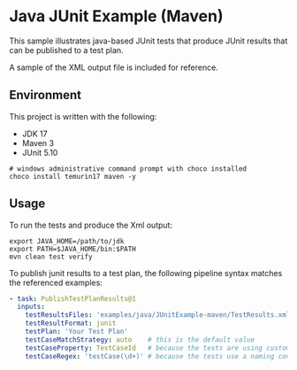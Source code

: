 # Java JUnit Example (Maven)

This sample illustrates java-based JUnit tests that produce JUnit results that can be published to a test plan.

A sample of the XML output file is included for reference.

## Environment

This project is written with the following:

- JDK 17
- Maven 3
- JUnit 5.10

```shell
# windows administrative command prompt with choco installed
choco install temurin17 maven -y
```

## Usage

To run the tests and produce the Xml output:

```shell
export JAVA_HOME=/path/to/jdk
export PATH=$JAVA_HOME/bin:$PATH
mvn clean test verify
```

To publish junit results to a test plan, the following pipeline syntax matches the referenced examples:

```yaml
- task: PublishTestPlanResults@1
  inputs:
    testResultsFiles: 'examples/java/JUnitExample-maven/TestResults.xml'
    testResultFormat: junit
    testPlan: 'Your Test Plan'
    testCaseMatchStrategy: auto    # this is the default value
    testCaseProperty: TestCaseId   # because the tests are using custom properties
    testCaseRegex: 'testCase(\d+)' # because the tests use a naming convention of '<testname>_TestCaseNNN'
```
